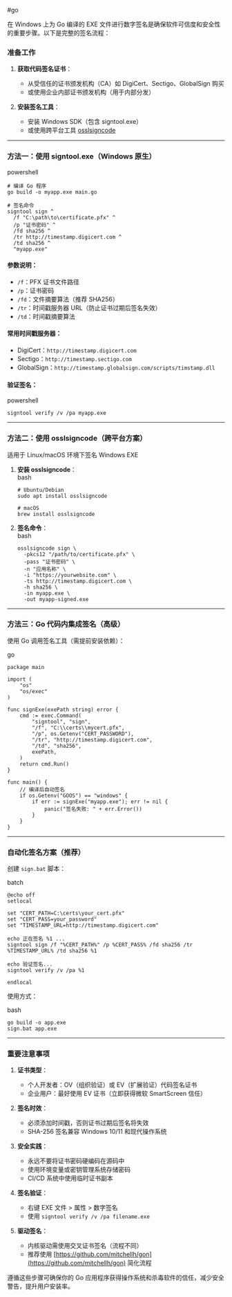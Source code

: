 #go

在 Windows 上为 Go 编译的 EXE 文件进行数字签名是确保软件可信度和安全性的重要步骤。以下是完整的签名流程：

### 准备工作

1. **获取代码签名证书**：

    - 从受信任的证书颁发机构（CA）如 DigiCert、Sectigo、GlobalSign 购买
    - 或使用企业内部证书颁发机构（用于内部分发）
2. **安装签名工具**：

    - 安装 Windows SDK（包含 signtool.exe）
    - 或使用跨平台工具 [osslsigncode](https://github.com/mtrojnar/osslsigncode)

---

### 方法一：使用 signtool.exe（Windows 原生）

powershell

```
# 编译 Go 程序
go build -o myapp.exe main.go

# 签名命令
signtool sign ^
  /f "C:\path\to\certificate.pfx" ^
  /p "证书密码" ^
  /fd sha256 ^
  /tr http://timestamp.digicert.com ^
  /td sha256 ^
  "myapp.exe"
```

#### 参数说明：

- ​`/f`​：PFX 证书文件路径
- ​`/p`​：证书密码
- ​`/fd`​：文件摘要算法（推荐 SHA256）
- ​`/tr`​：时间戳服务器 URL（防止证书过期后签名失效）
- ​`/td`​：时间戳摘要算法

#### 常用时间戳服务器：

- DigiCert：`http://timestamp.digicert.com`​
- Sectigo：`http://timestamp.sectigo.com`​
- GlobalSign：`http://timestamp.globalsign.com/scripts/timstamp.dll`​

#### 验证签名：

powershell

```
signtool verify /v /pa myapp.exe
```

---

### 方法二：使用 osslsigncode（跨平台方案）

适用于 Linux/macOS 环境下签名 Windows EXE

1. **安装 osslsigncode**：  
    bash

    ```
    # Ubuntu/Debian
    sudo apt install osslsigncode

    # macOS
    brew install osslsigncode
    ```
2. **签名命令**：  
    bash

    ```
    osslsigncode sign \
      -pkcs12 "/path/to/certificate.pfx" \
      -pass "证书密码" \
      -n "应用名称" \
      -i "https://yourwebsite.com" \
      -ts http://timestamp.digicert.com \
      -h sha256 \
      -in myapp.exe \
      -out myapp-signed.exe
    ```

---

### 方法三：Go 代码内集成签名（高级）

使用 Go 调用签名工具（需提前安装依赖）：

go

```
package main

import (
	"os"
	"os/exec"
)

func signExe(exePath string) error {
	cmd := exec.Command(
		"signtool", "sign",
		"/f", "C:\\certs\\mycert.pfx",
		"/p", os.Getenv("CERT_PASSWORD"),
		"/tr", "http://timestamp.digicert.com",
		"/td", "sha256",
		exePath,
	)
	return cmd.Run()
}

func main() {
	// 编译后自动签名
	if os.Getenv("GOOS") == "windows" {
		if err := signExe("myapp.exe"); err != nil {
			panic("签名失败: " + err.Error())
		}
	}
}
```

---

### 自动化签名方案（推荐）

创建 `sign.bat`​ 脚本：

batch

```
@echo off
setlocal

set "CERT_PATH=C:\certs\your_cert.pfx"
set "CERT_PASS=your_password"
set "TIMESTAMP_URL=http://timestamp.digicert.com"

echo 正在签名 %1 ...
signtool sign /f "%CERT_PATH%" /p %CERT_PASS% /fd sha256 /tr %TIMESTAMP_URL% /td sha256 %1

echo 验证签名...
signtool verify /v /pa %1

endlocal
```

使用方式：

bash

```
go build -o app.exe
sign.bat app.exe
```

---

### 重要注意事项

1. **证书类型**：

    - 个人开发者：OV（组织验证）或 EV（扩展验证）代码签名证书
    - 企业用户：最好使用 EV 证书（立即获得微软 SmartScreen 信任）
2. **签名时效**：

    - 必须添加时间戳，否则证书过期后签名将失效
    - SHA-256 签名兼容 Windows 10/11 和现代操作系统
3. **安全实践**：

    - 永远不要将证书密码硬编码在源码中
    - 使用环境变量或密钥管理系统存储密码
    - CI/CD 系统中使用临时证书副本
4. **签名验证**：

    - 右键 EXE 文件 \> 属性 \> 数字签名
    - 使用 `signtool verify /v /pa filename.exe`​
5. **驱动签名**：

    - 内核驱动需使用交叉证书签名（流程不同）
    - 推荐使用 [https://github.com/mitchellh/gon](https://github.com/mitchellh/gon) 简化流程

遵循这些步骤可确保你的 Go 应用程序获得操作系统和杀毒软件的信任，减少安全警告，提升用户安装率。
